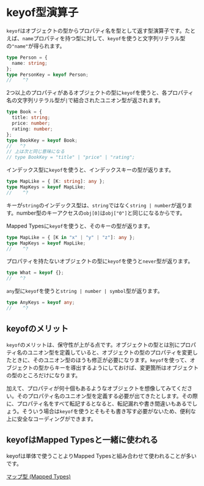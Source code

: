 # keyof型演算子

`keyof`はオブジェクトの型からプロパティ名を型として返す型演算子です。たとえば、`name`プロパティを持つ型に対して、`keyof`を使うと文字列リテラル型の`"name"`が得られます。

```ts twoslash
type Person = {
  name: string;
};
type PersonKey = keyof Person;
//    ^?
```

2つ以上のプロパティがあるオブジェクトの型に`keyof`を使うと、各プロパティ名の文字列リテラル型が`|`で結合されたユニオン型が返されます。

```ts twoslash
type Book = {
  title: string;
  price: number;
  rating: number;
};
type BookKey = keyof Book;
//   ^?
// 上は次と同じ意味になる
// type BookKey = "title" | "price" | "rating";
```

インデックス型に`keyof`を使うと、インデックスキーの型が返ります。

```ts twoslash
type MapLike = { [K: string]: any };
type MapKeys = keyof MapLike;
//    ^?
```

キーが`string`のインデックス型は、`string`ではなく`string | number`が返ります。number型のキーアクセスの`obj[0]`は`obj["0"]`と同じになるからです。

Mapped Typesに`keyof`を使うと、そのキーの型が返ります。

```ts twoslash
type MapLike = { [K in "x" | "y" | "z"]: any };
type MapKeys = keyof MapLike;
//    ^?
```

プロパティを持たないオブジェクトの型に`keyof`を使うと`never`型が返ります。

```ts twoslash
type What = keyof {};
//   ^?
```

`any`型に`keyof`を使うと`string | number | symbol`型が返ります。

```ts twoslash
type AnyKeys = keyof any;
//    ^?
```

## keyofのメリット

`keyof`のメリットは、保守性が上がる点です。オブジェクトの型とは別にプロパティ名のユニオン型を定義していると、オブジェクトの型のプロパティを変更したときに、そのユニオン型のほうも修正が必要になります。`keyof`を使って、オブジェクトの型からキーを導出するようにしておけば、変更箇所はオブジェクトの型のところだけになります。

加えて、プロパティが何十個もあるようなオブジェクトを想像してみてください。そのプロパティ名のユニオン型を定義する必要が出てきたとします。その際に、プロパティ名をすべて転記するとなると、転記漏れや書き間違いもあるでしょう。そういう場合は`keyof`を使うとそもそも書き写す必要がないため、便利な上に安全なコーディングができます。

## keyofはMapped Typesと一緒に使われる

keyofは単体で使うことよりMapped Typesと組み合わせて使われることが多いです。

[マップ型 (Mapped Types)](mapped-types.md)
